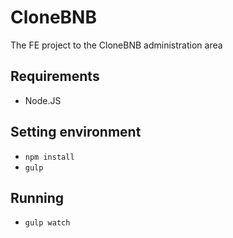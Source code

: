 # CloneBNB 
The FE project to the CloneBNB administration area
## Requirements
- Node.JS

## Setting environment
- ``npm install``
- ``gulp``
## Running
- ``gulp watch``